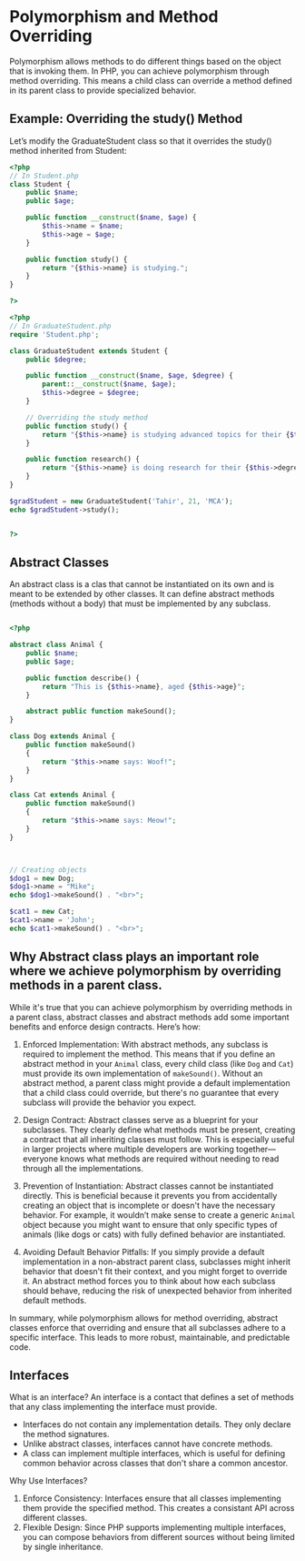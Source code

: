 # Polymorphism and Method Overriding

Polymorphism allows methods to do different things based on the object that is invoking them. In PHP, you can achieve polymorphism through method overriding. This means a child class can override a method defined in its parent class to provide specialized behavior.

## Example: Overriding the study() Method
Let’s modify the GraduateStudent class so that it overrides the study() method inherited from Student:

```php 
<?php
// In Student.php
class Student {
    public $name;
    public $age;

    public function __construct($name, $age) {
        $this->name = $name;
        $this->age = $age;
    }

    public function study() {
        return "{$this->name} is studying.";
    }
}

?>
```

```php 
<?php
// In GraduateStudent.php
require 'Student.php';

class GraduateStudent extends Student {
    public $degree;

    public function __construct($name, $age, $degree) {
        parent::__construct($name, $age);
        $this->degree = $degree;
    }

    // Overriding the study method
    public function study() {
        return "{$this->name} is studying advanced topics for their {$this->degree} degree.";
    }

    public function research() {
        return "{$this->name} is doing research for their {$this->degree} degree.";
    }
}

$gradStudent = new GraduateStudent('Tahir', 21, 'MCA');
echo $gradStudent->study();


?>
```

## Abstract Classes 
An abstract class is a clas that cannot be instantiated on its own and is meant to be extended by other classes. It can define abstract methods (methods without a body) that must be implemented by any subclass.

```php

<?php 

abstract class Animal {
    public $name;
    public $age;

    public function describe() {
        return "This is {$this->name}, aged {$this->age}";
    }

    abstract public function makeSound();
}

class Dog extends Animal {
    public function makeSound()
    {
        return "$this->name says: Woof!";
    }
}

class Cat extends Animal {
    public function makeSound()
    {
        return "$this->name says: Meow!";
    }
}



// Creating objects 
$dog1 = new Dog;
$dog1->name = "Mike";
echo $dog1->makeSound() . "<br>";

$cat1 = new Cat;
$cat1->name = 'John';
echo $cat1->makeSound() . "<br>";

```

## Why Abstract class plays an important role where we achieve polymorphism by overriding methods in a parent class. 
While it's true that you can achieve polymorphism by overriding methods in a parent class, abstract classes and abstract methods add some important benefits and enforce design contracts. Here’s how:

1. Enforced Implementation:
With abstract methods, any subclass is required to implement the method. This means that if you define an abstract method in your `Animal` class, every child class (like `Dog` and `Cat`) must provide its own implementation of `makeSound()`. Without an abstract method, a parent class might provide a default implementation that a child class could override, but there's no guarantee that every subclass will provide the behavior you expect.

2. Design Contract:
Abstract classes serve as a blueprint for your subclasses. They clearly define what methods must be present, creating a contract that all inheriting classes must follow. This is especially useful in larger projects where multiple developers are working together—everyone knows what methods are required without needing to read through all the implementations.

3. Prevention of Instantiation:
Abstract classes cannot be instantiated directly. This is beneficial because it prevents you from accidentally creating an object that is incomplete or doesn't have the necessary behavior. For example, it wouldn’t make sense to create a generic `Animal` object because you might want to ensure that only specific types of animals (like dogs or cats) with fully defined behavior are instantiated.

4. Avoiding Default Behavior Pitfalls:
If you simply provide a default implementation in a non-abstract parent class, subclasses might inherit behavior that doesn't fit their context, and you might forget to override it. An abstract method forces you to think about how each subclass should behave, reducing the risk of unexpected behavior from inherited default methods.

In summary, while polymorphism allows for method overriding, abstract classes enforce that overriding and ensure that all subclasses adhere to a specific interface. This leads to more robust, maintainable, and predictable code.


## Interfaces 
What is an interface? 
An interface is a contact that defines a set of methods that any class implementing the interface must provide. 

 - Interfaces do not contain any implementation details. They only declare the method signatures. 
 - Unlike abstract classes, interfaces cannot have concrete methods.
 - A class can implement multiple interfaces, which is useful for defining common behavior across classes that don't share a common ancestor. 

Why Use Interfaces? 
 1. Enforce Consistency: Interfaces ensure that all classes implementing them provide the specified method. This creates a consistant API across different classes. 
 2. Flexible Design: Since PHP supports implementing multiple interfaces, you can compose behaviors from different sources without being limited by single inheritance. 
 